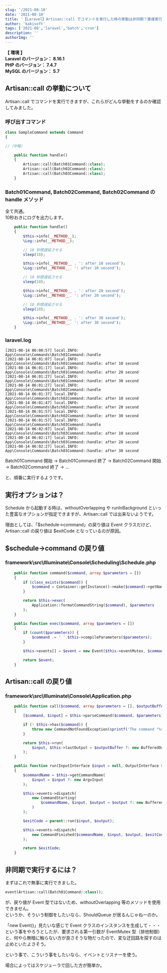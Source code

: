 ```yaml
---
slug: '/2021-08-10'
date: '2021-08-10'
title: '【Laravel】Artisan::call でコマンドを実行した時の挙動は非同期？重複実行あり？'
author: 'kakisoft'
tags: ['2021-08','laravel','batch','cron']
description: ''
authorImg: ''
---
```


**【 環境 】**  
**Laravel のバージョン： 8.16.1**  
**PHP のバージョン： 7.4.7**  
**MySQL のバージョン： 5.7**  


## Artisan::call の挙動について
Artisan::call でコマンドを実行できますが、これらがどんな挙動をするのか確認してみました。

### 呼び出すコマンド
```php
class SampleCommand extends Command
{

//（中略）

    public function handle()
    {
        Artisan::call(Batch01Command::class);
        Artisan::call(Batch02Command::class);
        Artisan::call(Batch03Command::class);
    }
```

### Batch01Command, Batch02Command, Batch02Command の handle メソッド
全て共通。  
10秒おきにログを出力します。  
```php
    public function handle()
    {
        $this->info(__METHOD__);
        \Log::info(__METHOD__);

        // 10 秒間遅延させる
        sleep(10);

        $this->info(__METHOD__ . ': after 10 second');
        \Log::info(__METHOD__. ': after 10 second');

        // 10 秒間遅延させる
        sleep(10);

        $this->info(__METHOD__ . ': after 20 second');
        \Log::info(__METHOD__. ': after 20 second');

        // 10 秒間遅延させる
        sleep(10);

        $this->info(__METHOD__ . ': after 30 second');
        \Log::info(__METHOD__. ': after 30 second');
    }
```

### laravel.log
```log
[2021-08-14 06:00:57] local.INFO: App\Console\Commands\Batch01Command::handle  
[2021-08-14 06:01:07] local.INFO: App\Console\Commands\Batch01Command::handle: after 10 second  
[2021-08-14 06:01:17] local.INFO: App\Console\Commands\Batch01Command::handle: after 20 second  
[2021-08-14 06:01:27] local.INFO: App\Console\Commands\Batch01Command::handle: after 30 second  
[2021-08-14 06:01:27] local.INFO: App\Console\Commands\Batch02Command::handle  
[2021-08-14 06:01:37] local.INFO: App\Console\Commands\Batch02Command::handle: after 10 second  
[2021-08-14 06:01:47] local.INFO: App\Console\Commands\Batch02Command::handle: after 20 second  
[2021-08-14 06:01:57] local.INFO: App\Console\Commands\Batch02Command::handle: after 30 second  
[2021-08-14 06:01:57] local.INFO: App\Console\Commands\Batch03Command::handle  
[2021-08-14 06:02:07] local.INFO: App\Console\Commands\Batch03Command::handle: after 10 second  
[2021-08-14 06:02:17] local.INFO: App\Console\Commands\Batch03Command::handle: after 20 second  
[2021-08-14 06:02:27] local.INFO: App\Console\Commands\Batch03Command::handle: after 30 second  
```

Batch01Command 開始 → Batch01Command 終了 → Batch02Command 開始 → Batch02Command 終了 → ...  

と、順番に実行するようです。  


## 実行オプションは？
Schedule から起動する時は、withoutOverlapping や runInBackground といった豊富なオプションが指定できますが、Artisan::call では出来ないようです。  

理由としては、「$schedule->command」の戻り値は Event クラスだけど、Artisan::call の戻り値は $exitCode となっているのが原因。  


## $schedule->command の戻り値

### framework\src\Illuminate\Console\Scheduling\Schedule.php
```php
    public function command($command, array $parameters = [])
    {
        if (class_exists($command)) {
            $command = Container::getInstance()->make($command)->getName();
        }

        return $this->exec(
            Application::formatCommandString($command), $parameters
        );
    }
```
```php
    public function exec($command, array $parameters = [])
    {
        if (count($parameters)) {
            $command .= ' '.$this->compileParameters($parameters);
        }

        $this->events[] = $event = new Event($this->eventMutex, $command, $this->timezone);

        return $event;
    }
```


## Artisan::call の戻り値

### framework\src\Illuminate\Console\Application.php
```php
    public function call($command, array $parameters = [], $outputBuffer = null)
    {
        [$command, $input] = $this->parseCommand($command, $parameters);

        if (! $this->has($command)) {
            throw new CommandNotFoundException(sprintf('The command "%s" does not exist.', $command));
        }

        return $this->run(
            $input, $this->lastOutput = $outputBuffer ?: new BufferedOutput
        );
    }
```
```php
    public function run(InputInterface $input = null, OutputInterface $output = null)
    {
        $commandName = $this->getCommandName(
            $input = $input ?: new ArgvInput
        );

        $this->events->dispatch(
            new CommandStarting(
                $commandName, $input, $output = $output ?: new BufferedConsoleOutput
            )
        );

        $exitCode = parent::run($input, $output);

        $this->events->dispatch(
            new CommandFinished($commandName, $input, $output, $exitCode)
        );

        return $exitCode;
    }
```

## 非同期で実行するには？
まずはこれで無事に実行できました。
```php
event(Artisan::call(Batch01Command::class));
```

が、戻り値が Event 型ではないため、withoutOverlapping 等のメソッドを使用できません。  
というか、そういう制御をしたいなら、ShouldQueue が居るんじゃねーのか。  

「new Event()」見たいな感じで Event クラスのインスタンスを生成して・・・という事をやろうとしたが、要求される第一引数が EventMutex 型（排他制御）と、何やら無暗に触らない方が良さそうな物だったので、変な迂回路を探すのは止めといたよさそう。  

という事で、こういう事をしたいなら、イベントとリスナーを使う。  

場合によってはスケジューラで回した方が簡単か。  

